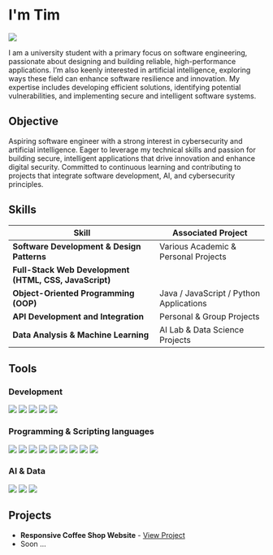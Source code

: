 # I'm Tim
<a href="https://www.linkedin.com/in/artsiom-litvinchuk-a1750a29a/">
  <img src="https://img.shields.io/badge/-LinkedIn-0072b1?&style=for-the-badge&logo=linkedin&logoColor=white" />
</a>

I am a university student with a primary focus on software engineering, passionate about designing and building reliable, high-performance applications. I’m also keenly interested in artificial intelligence, exploring ways these field can enhance software resilience and innovation. My expertise includes developing efficient solutions, identifying potential vulnerabilities, and implementing secure and intelligent software systems.

## Objective

Aspiring software engineer with a strong interest in cybersecurity and artificial intelligence. Eager to leverage my technical skills and passion for building secure, intelligent applications that drive innovation and enhance digital security. Committed to continuous learning and contributing to projects that integrate software development, AI, and cybersecurity principles.


## Skills

| Skill                                         | Associated Project         |
|-----------------------------------------------|----------------------------|
| **Software Development & Design Patterns**    | Various Academic & Personal Projects |
| **Full-Stack Web Development (HTML, CSS, JavaScript)** |  |
| **Object-Oriented Programming (OOP)**         | Java / JavaScript / Python Applications |
| **API Development and Integration**           | Personal & Group Projects |
| **Data Analysis & Machine Learning**          | AI Lab & Data Science Projects |


## Tools

### Development

<div> 
  <img src="https://img.shields.io/badge/-Visual_Studio_Code-007ACC?&style=for-the-badge&logo=Visual-Studio-Code&logoColor=white" /> 
  <img src="https://img.shields.io/badge/-Git-F05032?&style=for-the-badge&logo=Git&logoColor=white" /> 
  <img src="https://img.shields.io/badge/-Docker-2496ED?&style=for-the-badge&logo=Docker&logoColor=white" /> 
  <img src="https://img.shields.io/badge/-GitHub-181717?&style=for-the-badge&logo=GitHub&logoColor=white" />
  <img src="https://img.shields.io/badge/-IntelliJ_IDEA-000000?&style=for-the-badge&logo=IntelliJ-IDEA&logoColor=white" />
</div>

### Programming & Scripting languages 

<div>
  <img src="https://img.shields.io/badge/-Python-3776AB?&style=for-the-badge&logo=Python&logoColor=white" />
  <img src="https://img.shields.io/badge/-Java-007396?&style=for-the-badge&logo=Java&logoColor=white" />
  <img src="https://img.shields.io/badge/-JavaScript-F7DF1E?&style=for-the-badge&logo=JavaScript&logoColor=black" />
  <img src="https://img.shields.io/badge/-HTML5-E34F26?&style=for-the-badge&logo=HTML5&logoColor=white" />
  <img src="https://img.shields.io/badge/-CSS3-1572B6?&style=for-the-badge&logo=CSS3&logoColor=white" />
  <img src="https://img.shields.io/badge/-Bash_Scripting-4EAA25?&style=for-the-badge&logo=GNU-Bash&logoColor=white" />
  <img src="https://img.shields.io/badge/-React-61DAFB?&style=for-the-badge&logo=React&logoColor=black" />
  <img src="https://img.shields.io/badge/-Node.js-339933?&style=for-the-badge&logo=Node.js&logoColor=white" />
  <img src="https://img.shields.io/badge/-Express.js-000000?&style=for-the-badge&logo=Express&logoColor=white" />
</div>

### AI & Data

<div> 
  <img src="https://img.shields.io/badge/-Jupyter_Notebook-F37626?&style=for-the-badge&logo=Jupyter&logoColor=white" /> 
  <img src="https://img.shields.io/badge/-TensorFlow-FF6F00?&style=for-the-badge&logo=TensorFlow&logoColor=white" /> 
  <img src="https://img.shields.io/badge/-Pandas-150458?&style=for-the-badge&logo=pandas&logoColor=white" /> 
</div>


## Projects
- **Responsive Coffee Shop Website** - [View Project](https://github.com/ethic8L/coffe-shop-website.git)
- Soon ...
